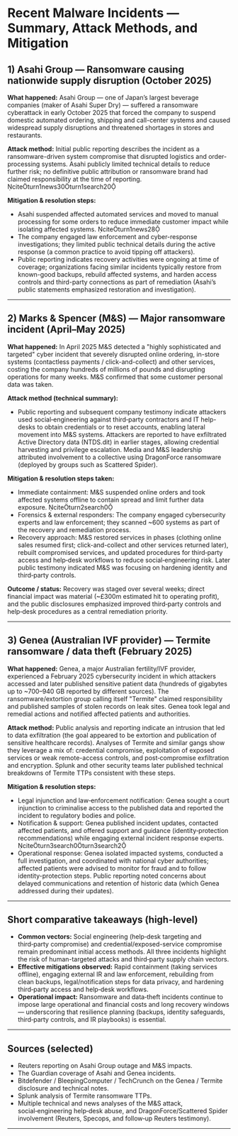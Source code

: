 
# Recent Malware Incidents — Summary, Attack Methods, and Mitigation


## 1) Asahi Group — Ransomware causing nationwide supply disruption (October 2025)
**What happened:** Asahi Group — one of Japan’s largest beverage companies (maker of Asahi Super Dry) — suffered a ransomware cyberattack in early October 2025 that forced the company to suspend domestic automated ordering, shipping and call-center systems and caused widespread supply disruptions and threatened shortages in stores and restaurants. 

**Attack method:** Initial public reporting describes the incident as a ransomware-driven system compromise that disrupted logistics and order-processing systems. Asahi publicly limited technical details to reduce further risk; no definitive public attribution or ransomware brand had claimed responsibility at the time of reporting. citeturn1news30turn1search20

**Mitigation & resolution steps:**
- Asahi suspended affected automated services and moved to manual processing for some orders to reduce immediate customer impact while isolating affected systems. citeturn1news28  
- The company engaged law enforcement and cyber-response investigations; they limited public technical details during the active response (a common practice to avoid tipping off attackers). 
- Public reporting indicates recovery activities were ongoing at time of coverage; organizations facing similar incidents typically restore from known-good backups, rebuild affected systems, and harden access controls and third-party connections as part of remediation (Asahi’s public statements emphasized restoration and investigation). 

---

## 2) Marks & Spencer (M&S) — Major ransomware incident (April–May 2025)
**What happened:** In April 2025 M&S detected a "highly sophisticated and targeted" cyber incident that severely disrupted online ordering, in-store systems (contactless payments / click-and-collect) and other services, costing the company hundreds of millions of pounds and disrupting operations for many weeks. M&S confirmed that some customer personal data was taken. 

**Attack method (technical summary):**
- Public reporting and subsequent company testimony indicate attackers used social‑engineering against third‑party contractors and IT help-desks to obtain credentials or to reset accounts, enabling lateral movement into M&S systems. Attackers are reported to have exfiltrated Active Directory data (NTDS.dit) in earlier stages, allowing credential harvesting and privilege escalation. Media and M&S leadership attributed involvement to a collective using DragonForce ransomware (deployed by groups such as Scattered Spider). 

**Mitigation & resolution steps taken:**
- Immediate containment: M&S suspended online orders and took affected systems offline to contain spread and limit further data exposure. citeturn2search0  
- Forensics & external responders: The company engaged cybersecurity experts and law enforcement; they scanned ~600 systems as part of the recovery and remediation process.  
- Recovery approach: M&S restored services in phases (clothing online sales resumed first; click-and-collect and other services returned later), rebuilt compromised services, and updated procedures for third‑party access and help‑desk workflows to reduce social‑engineering risk. Later public testimony indicated M&S was focusing on hardening identity and third‑party controls. 

**Outcome / status:** Recovery was staged over several weeks; direct financial impact was material (~£300m estimated hit to operating profit), and the public disclosures emphasized improved third‑party controls and help‑desk procedures as a central remediation priority. 

---

## 3) Genea (Australian IVF provider) — Termite ransomware / data theft (February 2025)
**What happened:** Genea, a major Australian fertility/IVF provider, experienced a February 2025 cybersecurity incident in which attackers accessed and later published sensitive patient data (hundreds of gigabytes up to ~700–940 GB reported by different sources). The ransomware/extortion group calling itself "Termite" claimed responsibility and published samples of stolen records on leak sites. Genea took legal and remedial actions and notified affected patients and authorities. 

**Attack method:** Public analysis and reporting indicate an intrusion that led to data exfiltration (the goal appeared to be extortion and publication of sensitive healthcare records). Analyses of Termite and similar gangs show they leverage a mix of: credential compromise, exploitation of exposed services or weak remote-access controls, and post‑compromise exfiltration and encryption. Splunk and other security teams later published technical breakdowns of Termite TTPs consistent with these steps. 

**Mitigation & resolution steps:**
- Legal injunction and law‑enforcement notification: Genea sought a court injunction to criminalise access to the published data and reported the incident to regulatory bodies and police. 
- Notification & support: Genea published incident updates, contacted affected patients, and offered support and guidance (identity‑protection recommendations) while engaging external incident response experts. citeturn3search0turn3search2  
- Operational response: Genea isolated impacted systems, conducted a full investigation, and coordinated with national cyber authorities; affected patients were advised to monitor for fraud and to follow identity-protection steps. Public reporting noted concerns about delayed communications and retention of historic data (which Genea addressed during their updates). 

---

## Short comparative takeaways (high-level)
- **Common vectors:** Social engineering (help‑desk targeting and third‑party compromise) and credential/exposed-service compromise remain predominant initial access methods. All three incidents highlight the risk of human-targeted attacks and third‑party supply chain vectors.  
- **Effective mitigations observed:** Rapid containment (taking services offline), engaging external IR and law enforcement, rebuilding from clean backups, legal/notification steps for data privacy, and hardening third‑party access and help‑desk workflows.  
- **Operational impact:** Ransomware and data‑theft incidents continue to impose large operational and financial costs and long recovery windows — underscoring that resilience planning (backups, identity safeguards, third‑party controls, and IR playbooks) is essential. 

---

## Sources (selected)
- Reuters reporting on Asahi Group outage and M&S impacts.   
- The Guardian coverage of Asahi and Genea incidents.   
- Bitdefender / BleepingComputer / TechCrunch on the Genea / Termite disclosure and technical notes.   
- Splunk analysis of Termite ransomware TTPs.  
- Multiple technical and news analyses of the M&S attack, social‑engineering help‑desk abuse, and DragonForce/Scattered Spider involvement (Reuters, Specops, and follow‑up Reuters testimony). 

---

